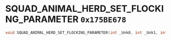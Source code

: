 # SQUAD_ANIMAL_HERD_SET_FLOCKING_PARAMETER `0x175BE678`

```cpp
void SQUAD_ANIMAL_HERD_SET_FLOCKING_PARAMETER(int _Unk0, int _Unk1, int _Unk2, int _Unk3, int _Unk4);
```
